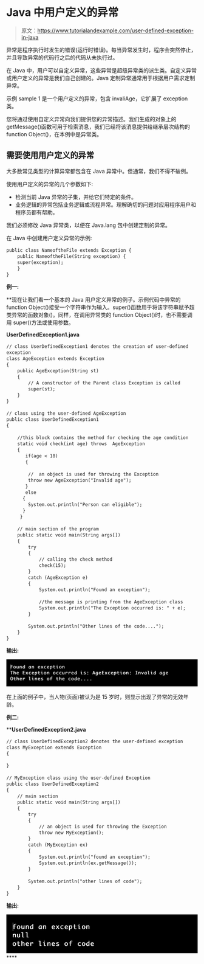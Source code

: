 # Java 中用户定义的异常

> 原文：<https://www.tutorialandexample.com/user-defined-exception-in-java>

异常是程序执行时发生的错误(运行时错误)。每当异常发生时，程序会突然停止，并且导致异常的代码行之后的代码从未执行过。

在 Java 中，用户可以自定义异常，这些异常是超级异常类的派生类。自定义异常或用户定义的异常是我们自己创建的。Java 定制异常通常用于根据用户需求定制异常。

示例 sample 1 是一个用户定义的异常，包含 invaliAge，它扩展了 exception 类。

您将通过使用自定义异常向我们提供您的异常描述。我们生成的对象上的 getMessage()函数可用于检索消息，我们已经将该消息提供给继承层次结构的 function Object()，在本例中是异常类。

## 需要使用用户定义的异常

大多数常见类型的计算异常都包含在 Java 异常中。但通常，我们不得不破例。

使用用户定义的异常的几个参数如下:

*   检测当前 Java 异常的子集，并给它们特定的条件。
*   业务逻辑的异常包括业务逻辑或流程异常。理解确切的问题对应用程序用户和程序员都有帮助。

我们必须修改 Java 异常类，以便在 Java.lang 包中创建定制的异常。

在 Java 中创建用户定义异常的示例:

```
public class NameoftheFile extends Exception {  
    public NameoftheFile(String exception) {  
    super(exception);  
    }  
} 
```

**例一:**

 **现在让我们看一个基本的 Java 用户定义异常的例子。示例代码中异常的 function Object()接受一个字符串作为输入。super()函数用于将该字符串赋予超类异常的函数对象()。同样，在调用异常类的 function Object()时，也不需要调用 super()方法或使用参数。

**UserDefinedException1.java**

```
// class UserDefinedException1 denotes the creation of user-defined exception
class AgeException extends Exception  
{  
    public AgeException(String st)  
    {  
        // A constructor of the Parent class Exception is called  
        super(st);  
    }  
}  

// class using the user-defined AgeException  
public class UserDefinedException1  
{  

    //this block contains the method for checking the age condition 
    static void check(int age) throws  AgeException 
    {
       if(age < 18)
       {  

        //  an object is used for throwing the Exception
        throw new AgeException("Invalid age");    
       }  
       else
      {   
        System.out.println("Person can eligible");   
      }   
     }    

    // main section of the program 
    public static void main(String args[])  
    {  
        try  
        {  
            // calling the check method   
            check(15);  
        }  
        catch (AgeException e)  
        {  
            System.out.println("Found an exception");  

            //the message is printing from the AgeException class  
            System.out.println("The Exception occurred is: " + e);  
        }  

        System.out.println("Other lines of the code....");    
    }  
} 
```

**输出:**

![User Defined Exception in Java](img/af93fd427767e053c7f492bf40c58b76.png)

在上面的例子中，当人物(页面)被认为是 15 岁时，则显示出现了异常的无效年龄。

**例二:**

 ****UserDefinedException2.java**

```
// class UserDefinedException2 denotes the user-defined exception 
class MyException extends Exception  
{  

}  

// MyException class using the user-defined Exception 
public class UserDefinedException2
{  
    // main section  
    public static void main(String args[])  
    {  
        try  
        {  
            // an object is used for throwing the Exception
            throw new MyException();  
        }  
        catch (MyException ex)  
        {  
            System.out.println("found an exception");  
            System.out.println(ex.getMessage());  
        }  

        System.out.println("other lines of code");    
    }  
} 
```

**输出:**

![User Defined Exception in Java](img/2cc6cb0a83dffbf240414ef0b47c96b4.png)****
